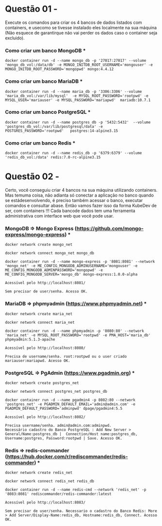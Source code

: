 # Questão 01 -

Execute os comandos para criar os 4 bancos de dados listados com containers, e usecomo se tivesse instalado eles localmente na sua máquina (Não esquece de garantirque não vai perder os dados caso o container seja excluido).

### Como criar um banco MongoDB *

	docker container run -d --name mongo_db -p '27017:27017' --volume 'mongo_db_vol:/data/db' -e MONGO_INITDB_ROOT_USERNAME='mongouser' -e MONGO_INITDB_ROOT_PASSWORD='mongopwd' mongo:4.4.12

### Como criar um banco MariaDB *

	docker container run -d --name maria_db -p '3306:3306' --volume 'maria_db_vol:/var/lib/mysql'  -e MYSQL_ROOT_PASSWORD='rootpwd' -e MYSQL_USER='mariauser' -e MYSQL_PASSWORD='mariapwd'  mariadb:10.7.1

### Como criar um banco PostgreSQL *

	docker container run -d --name postgres_db -p '5432:5432'  --volume 'postgres_db_vol:/var/lib/postgresql/data' -e POSTGRES_PASSWORD='rootpwd'   postgres:14-alpine3.15

### Como criar um banco Redis *

	docker container run -d --name redis_db -p '6379:6379' --volume 'redis_db_vol:/data' redis:7.0-rc-alpine3.15

#

# Questão 02 - 

Certo, você conseguiu criar 4 bancos na sua máquina utilizando containers. Mas temuma coisa, não adianta só conectar a aplicação no banco quando se estádesenvolvendo, é preciso também acessar o banco, executar comandos e consultar abase. Então vamos fazer isso da forma KubeDev de ser, com containers !!! Cada bancode dados tem uma ferramenta administrativa com interface web que você pode usar.

###  MongoDB ⇒ Mongo Express (https://github.com/mongo-express/mongo-express) *

	docker network create mongo_net

	docker network connect mongo_net mongo_db

	docker container run -d --name mongo-express -p '8081:8081' --network 'mongo_net' -e ME_CONFIG_MONGODB_ADMINUSERNAME='mongouser' -e ME_CONFIG_MONGODB_ADMINPASSWORD='mongopwd' -e ME_CONFIG_MONGODB_SERVER='mongo_db' mongo-express:1.0.0-alpha

	Acessível pelo http://localhost:8081/ 

	Sem precisar de user/senha. Acesso OK.


### MariaDB ⇒ phpmyadmin (https://www.phpmyadmin.net) *

	docker network create maria_net

	docker network connect maria_net

	docker container run -d --name phpmyadmin -p '8080:80' --network 'maria_net' -e MYSQL_ROOT_PASSWORD='rootpwd' -e PMA_HOST='maria_db'  phpmyadmin:5.1.3-apache

	Acessível pelo http://localhost:8080/ 

	Precisa de username/senha. root:rootpwd ou o user criado mariauser:mariapwd. Acesso OK.

### PostgreSQL ⇒ PgAdmin (https://www.pgadmin.org) *
	
	docker network create postgres_net
	
	docker network connect postgres_net postgres_db
	
	docker container run -d --name pgadmin4 -p 8082:80 --network 'postgres_net' -e PGADMIN_DEFAULT_EMAIL='admin@admin.com' -e PGADMIN_DEFAULT_PASSWORD='adminpwd' dpage/pgadmin4:5.5

	Acessível pelo http://localhost:8082/ 
	
	Precisa username/senha. admin@admin.com:adminpwd. 
	Necessário cadastro do Banco PostgreSQL : Add New Server > General/Name:postgres_db |  Connection/Host name:postgres_db, Username:postgres, Password:rootpwd | Save. Acesso OK.

### Redis ⇒ redis-commander (https://hub.docker.com/r/rediscommander/redis-commander) *
	
	docker network create redis_net
	
	docker network connect redis_net redis_db
	
	docker container run -d --name redis-cmd --network 'redis_net' -p '8083:8081' rediscommander/redis-commander:latest

	Acessível pelo http://localhost:8083/ 
	
	Sem precisar de user/senha. Necessario o cadastro do Banco Redis: More > Add Server/Display-Name:redis_db, Hostname:redis_db, Connect. Acesso OK.
	
	